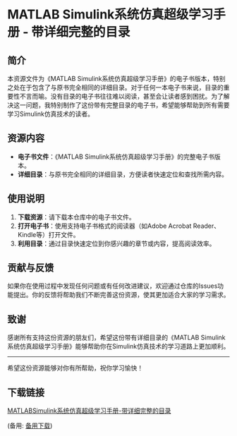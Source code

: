 # MATLAB Simulink系统仿真超级学习手册 - 带详细完整的目录

## 简介

本资源文件为《MATLAB Simulink系统仿真超级学习手册》的电子书版本，特别之处在于包含了与原书完全相同的详细目录。对于任何一本电子书来说，目录的重要性不言而喻。没有目录的电子书往往难以阅读，甚至会让读者感到困扰。为了解决这一问题，我特别制作了这份带有完整目录的电子书，希望能够帮助到所有需要学习Simulink仿真技术的读者。

## 资源内容

- **电子书文件**：《MATLAB Simulink系统仿真超级学习手册》的完整电子书版本。
- **详细目录**：与原书完全相同的详细目录，方便读者快速定位和查找所需内容。

## 使用说明

1. **下载资源**：请下载本仓库中的电子书文件。
2. **打开电子书**：使用支持电子书格式的阅读器（如Adobe Acrobat Reader、Kindle等）打开文件。
3. **利用目录**：通过目录快速定位到你感兴趣的章节或内容，提高阅读效率。

## 贡献与反馈

如果你在使用过程中发现任何问题或有任何改进建议，欢迎通过仓库的Issues功能提出。你的反馈将帮助我们不断完善这份资源，使其更加适合大家的学习需求。

## 致谢

感谢所有支持这份资源的朋友们，希望这份带有详细目录的《MATLAB Simulink系统仿真超级学习手册》能够帮助你在Simulink仿真技术的学习道路上更加顺利。

---

希望这份资源能够对你有所帮助，祝你学习愉快！

## 下载链接
[MATLABSimulink系统仿真超级学习手册-带详细完整的目录](https://pan.quark.cn/s/79822429bf8f) 

(备用: [备用下载](https://pan.baidu.com/s/1q00CDZwdZZJcYWuF-LTGZg?pwd=1234))
